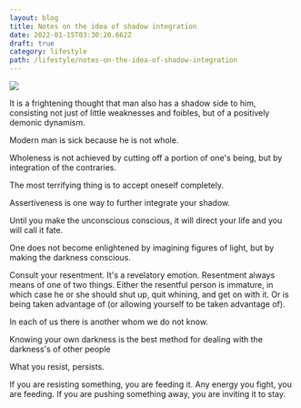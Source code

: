 ```yaml
---
layout: blog
title: Notes on the idea of shadow integration
date: 2022-01-15T03:30:20.662Z
draft: true
category: lifestyle
path: /lifestyle/notes-on-the-idea-of-shadow-integration
---
```





![](/img/persona-conciousness-shadow.png)

It is a frightening thought that man also has a shadow side to him, consisting not just of little weaknesses and foibles, but of a positively demonic dynamism.

Modern man is sick because he is not whole.

Wholeness is not achieved by cutting off a portion of one's being, but by integration of the contraries.

The most terrifying thing is to accept oneself completely.

Assertiveness is one way to further integrate your shadow.

Until you make the unconscious conscious, it will direct your life and you will call it fate.

One does not become enlightened by imagining figures of light, but by making the darkness conscious.

Consult your resentment. It's a revelatory emotion. Resentment always means of one of two things. Either the resentful person is immature, in which case he or she should shut up, quit whining, and get on with it. Or is being taken advantage of (or allowing yourself to be taken advantage of).

In each of us there is another whom we do not know.

Knowing your own darkness is the best method for dealing with the darkness's of other people

What you resist, persists.

If you are resisting something, you are feeding it. Any energy you fight, you are feeding. If you are pushing something away, you are inviting it to stay.